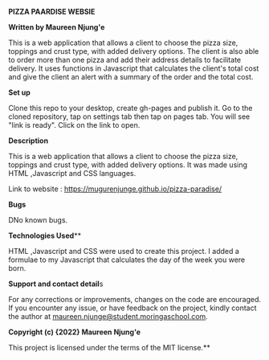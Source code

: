 **PIZZA PAARDISE WEBSIE**

**Written by Maureen Njung'e**

This is a web application that allows a client to choose the pizza size, toppings and crust type, with added delivery options. The client is also able to order more than one pizza and add their address details to facilitate delivery. It uses functions in Javascript that calculates the client's total cost and give the client an alert with a summary of the order and the total cost.

**Set up**

Clone this repo to your desktop, create gh-pages and publish it. Go to the cloned repository, tap on settings tab then tap on pages tab. You will see "link is ready". Click on the link to open.


**Description**

This is a web application that allows a client to choose the pizza size, toppings and crust type, with added delivery options. It was made using HTML ,Javascript and CSS languages.

Link to website : https://mugurenjunge.github.io/pizza-paradise/

**Bugs**

DNo known bugs.

**Technologies Used****

HTML ,Javascript and CSS were used to create this project. I added a formulae to my Javascript that calculates the day of the week you were born.

**Support and contact detail**s

For any corrections or improvements, changes on the code are encouraged. If you encounter any issue, or have feedback on the project, kindly contact the author at maureen.njunge@student.moringaschool.com.

**Copyright (c) {2022} Maureen Njung'e**

This project is licensed under the terms of the MIT license.**
